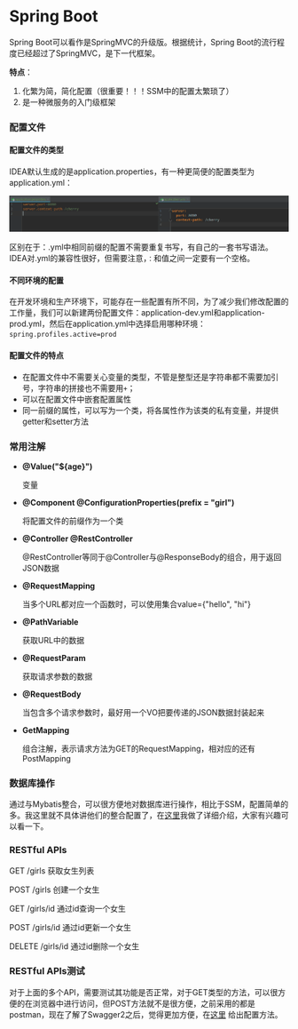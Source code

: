 # Spring Boot

Spring Boot可以看作是SpringMVC的升级版。根据统计，Spring Boot的流行程度已经超过了SpringMVC，是下一代框架。

**特点**：

1. 化繁为简，简化配置（很重要！！！SSM中的配置太繁琐了）
2. 是一种微服务的入门级框架

### 配置文件

#### 配置文件的类型

IDEA默认生成的是application.properties，有一种更简便的配置类型为application.yml：

![properties.png](https://github.com/ChaoZeyi/SpringBootLearning/blob/master/images/properties.png?raw=true)

区别在于：.yml中相同前缀的配置不需要重复书写，有自己的一套书写语法。IDEA对.yml的兼容性很好，但需要注意，`：`和值之间一定要有一个空格。

#### 不同环境的配置

在开发环境和生产环境下，可能存在一些配置有所不同，为了减少我们修改配置的工作量，我们可以新建两份配置文件：application-dev.yml和application-prod.yml，然后在application.yml中选择启用哪种环境：`spring.profiles.active=prod`

#### 配置文件的特点

- 在配置文件中不需要关心变量的类型，不管是整型还是字符串都不需要加引号，字符串的拼接也不需要用`+`；
- 可以在配置文件中嵌套配置属性
- 同一前缀的属性，可以写为一个类，将各属性作为该类的私有变量，并提供getter和setter方法

### 常用注解

- **@Value("${age}")**

  变量

- **@Component @ConfigurationProperties(prefix = "girl")**

  将配置文件的前缀作为一个类

- **@Controller @RestController**

  @RestController等同于@Controller与@ResponseBody的组合，用于返回JSON数据

- **@RequestMapping**

  当多个URL都对应一个函数时，可以使用集合value={"hello", "hi"}

- **@PathVariable**

  获取URL中的数据

- **@RequestParam**

  获取请求参数的数据

- **@RequestBody**

  当包含多个请求参数时，最好用一个VO把要传递的JSON数据封装起来

- **GetMapping**

  组合注解，表示请求方法为GET的RequestMapping，相对应的还有PostMapping

### 数据库操作

通过与Mybatis整合，可以很方便地对数据库进行操作，相比于SSM，配置简单的多。我这里就不具体讲他们的整合配置了，在[这里](https://github.com/ChaoZeyi/myWebsite/blob/70ce00fd0977761240d913bcb3296e1d35175d76/articles/2017.12/SpringBoot+Mybatis.md)我做了详细介绍，大家有兴趣可以看一下。

### RESTful APIs

GET		/girls		获取女生列表

POST	/girls		创建一个女生

GET		/girls/id		通过id查询一个女生

POST	/girls/id		通过id更新一个女生

DELETE	/girls/id		通过id删除一个女生

### RESTful APIs测试

对于上面的多个API，需要测试其功能是否正常，对于GET类型的方法，可以很方便的在浏览器中进行访问，但POST方法就不是很方便，之前采用的都是
postman，现在了解了Swagger2之后，觉得更加方便，在[这里](https://github.com/ChaoZeyi/myWebsite/blob/70ce00fd0977761240d913bcb3296e1d35175d76/articles/2017.12/SpringBoot+Swagger2.md)
给出配置方法。
